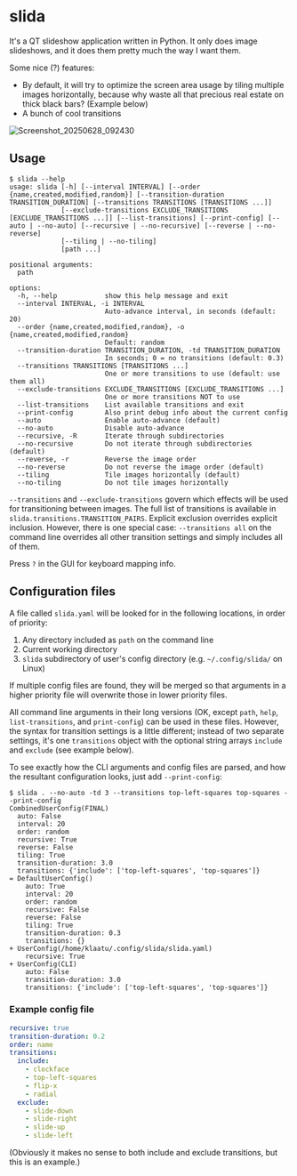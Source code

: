 # slida

It's a QT slideshow application written in Python. It only does image slideshows, and it does them pretty much the way I want them.

Some nice (?) features:

* By default, it will try to optimize the screen area usage by tiling multiple images horizontally, because why waste all that precious real estate on thick black bars? (Example below)
* A bunch of cool transitions

![Screenshot_20250628_092430](https://github.com/user-attachments/assets/81663353-2cca-43a1-9162-649b42b47c8c)

## Usage

```shell
$ slida --help
usage: slida [-h] [--interval INTERVAL] [--order {name,created,modified,random}] [--transition-duration TRANSITION_DURATION] [--transitions TRANSITIONS [TRANSITIONS ...]]
             [--exclude-transitions EXCLUDE_TRANSITIONS [EXCLUDE_TRANSITIONS ...]] [--list-transitions] [--print-config] [--auto | --no-auto] [--recursive | --no-recursive] [--reverse | --no-reverse]
             [--tiling | --no-tiling]
             [path ...]

positional arguments:
  path

options:
  -h, --help            show this help message and exit
  --interval INTERVAL, -i INTERVAL
                        Auto-advance interval, in seconds (default: 20)
  --order {name,created,modified,random}, -o {name,created,modified,random}
                        Default: random
  --transition-duration TRANSITION_DURATION, -td TRANSITION_DURATION
                        In seconds; 0 = no transitions (default: 0.3)
  --transitions TRANSITIONS [TRANSITIONS ...]
                        One or more transitions to use (default: use them all)
  --exclude-transitions EXCLUDE_TRANSITIONS [EXCLUDE_TRANSITIONS ...]
                        One or more transitions NOT to use
  --list-transitions    List available transitions and exit
  --print-config        Also print debug info about the current config
  --auto                Enable auto-advance (default)
  --no-auto             Disable auto-advance
  --recursive, -R       Iterate through subdirectories
  --no-recursive        Do not iterate through subdirectories (default)
  --reverse, -r         Reverse the image order
  --no-reverse          Do not reverse the image order (default)
  --tiling              Tile images horizontally (default)
  --no-tiling           Do not tile images horizontally
```

`--transitions` and `--exclude-transitions` govern which effects will be used for transitioning between images. The full list of transitions is available in `slida.transitions.TRANSITION_PAIRS`. Explicit exclusion overrides explicit inclusion. However, there is one special case: `--transitions all` on the command line overrides all other transition settings and simply includes all of them.

Press `?` in the GUI for keyboard mapping info.

## Configuration files

A file called `slida.yaml` will be looked for in the following locations, in order of priority:

1. Any directory included as `path` on the command line
2. Current working directory
3. `slida` subdirectory of user's config directory (e.g. `~/.config/slida/` on Linux)

If multiple config files are found, they will be merged so that arguments in a higher priority file will overwrite those in lower priority files.

All command line arguments in their long versions (OK, except `path`, `help`, `list-transitions`, and `print-config`) can be used in these files. However, the syntax for transition settings is a little different; instead of two separate settings, it's one `transitions` object with the optional string arrays `include` and `exclude` (see example below).

To see exactly how the CLI arguments and config files are parsed, and how the resultant configuration looks, just add `--print-config`:

```shell
$ slida . --no-auto -td 3 --transitions top-left-squares top-squares --print-config
CombinedUserConfig(FINAL)
  auto: False
  interval: 20
  order: random
  recursive: True
  reverse: False
  tiling: True
  transition-duration: 3.0
  transitions: {'include': ['top-left-squares', 'top-squares']}
= DefaultUserConfig()
    auto: True
    interval: 20
    order: random
    recursive: False
    reverse: False
    tiling: True
    transition-duration: 0.3
    transitions: {}
+ UserConfig(/home/klaatu/.config/slida/slida.yaml)
    recursive: True
+ UserConfig(CLI)
    auto: False
    transition-duration: 3.0
    transitions: {'include': ['top-left-squares', 'top-squares']}
```

### Example config file

```yaml
recursive: true
transition-duration: 0.2
order: name
transitions:
  include:
    - clockface
    - top-left-squares
    - flip-x
    - radial
  exclude:
    - slide-down
    - slide-right
    - slide-up
    - slide-left
```
(Obviously it makes no sense to both include and exclude transitions, but this is an example.)
